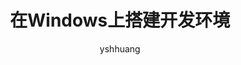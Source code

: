 ---
author: yshhuang
pubDatetime: 2024-11-05
title: 在Windows上搭建开发环境
featured: true
draft: true
tags:
  - 开发环境
description:
  开发机器的选择以及在win10上搭建好用的开发环境
---